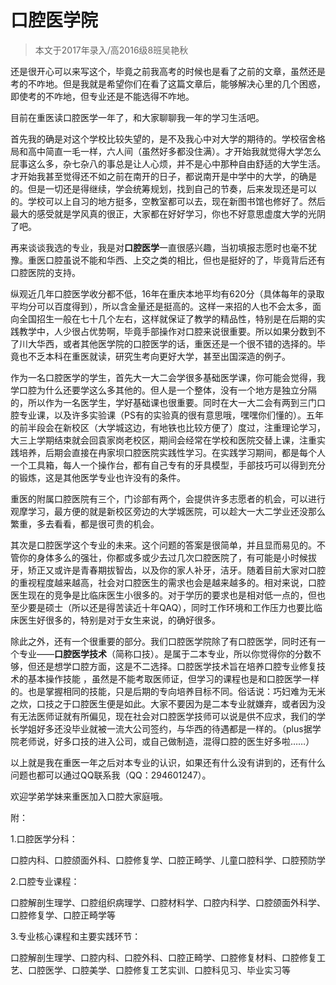 
# 口腔医学院  

> 本文于2017年录入/高2016级8班吴艳秋  



还是很开心可以来写这个，毕竟之前我高考的时候也是看了之前的文章，虽然还是考的不咋地。但是我就是希望你们在看了这篇文章后，能够解决心里的几个困惑，即使考的不咋地，但专业还是不能选得不咋地。

目前在重医读口腔医学一年了，和大家聊聊我一年的学习生活吧。

首先我的确是对这个学校比较失望的，是不及我心中对大学的期待的。学校宿舍格局和高中简直一毛一样，六人间（虽然好多都没住满）。才开始我就觉得大学怎么屁事这么多，杂七杂八的事总是让人心烦，并不是心中那种自由舒适的大学生活。才开始我甚至觉得还不如之前在南开的日子，都说南开是中学中的大学，的确是的。但是一切还是得继续，学会统筹规划，找到自己的节奏，后来发现还是可以的。学校可以上自习的地方挺多，空教室都可以去，现在新图书馆也修好了。然后最大的感受就是学风真的很正，大家都在好好学习，你也不好意思虚度大学的光阴了吧。

再来谈谈我选的专业，我是对**口腔医学**一直很感兴趣，当初填报志愿时也毫不犹豫。重医口腔虽说不能和华西、上交之类的相比，但也是挺好的了，毕竟背后还有口腔医院的支持。

纵观近几年口腔医学收分都不低，16年在重庆本地平均有620分（具体每年的录取平均分可以百度得到），所以含金量还是挺高的。这样一来招的人也不会太多，面向全国招生一般在七十几个左右，这样就保证了教学的精品性，特别是在后期的实践教学中，人少很占优势啊，毕竟手部操作对口腔来说很重要。所以如果分数到不了川大华西，或者其他医学院的口腔医学的话，重医还是一个很不错的选择的。毕竟也不乏本科在重医就读，研究生考向更好大学，甚至出国深造的例子。

作为一名口腔医学的学生，首先大一大二会学很多基础医学课，你可能会觉得，我学口腔为什么还要学这么多其他的。但人是一个整体，没有一个地方是独立分隔的，所以作为一名医学生，学好基础课也很重要。同时在大一大二会有两到三门口腔专业课，以及许多实验课（PS有的实验真的很有意思哦，嘿嘿你们懂的）。五年的前半段会在新校区（大学城这边，有地铁也比较方便了）度过，注重理论学习，大三上学期结束就会回袁家岗老校区，期间会经常在学校和医院交替上课，注重实践培养，后期会直接在冉家坝口腔医院实践性学习。在实践学习期间，都是每个人一个工具箱，每人一个操作台，都有自己专有的牙具模型，手部技巧可以得到充分的锻炼，这是其他医学专业也许没有的条件。

重医的附属口腔医院有三个，门诊部有两个，会提供许多志愿者的机会，可以进行观摩学习，最方便的就是新校区旁边的大学城医院，可以趁大一大二学业还没那么繁重，多去看看，都是很可贵的机会。

其次是口腔医学这个专业的未来。这个问题的答案是很简单，并且显而易见的。不管你的身体多么的强壮，你都或多或少去过几次口腔医院了，有可能是小时候拔牙，矫正又或许是青春期拔智齿，以及你的家人补牙，洁牙。随着目前大家对口腔的重视程度越来越高，社会对口腔医生的需求也会是越来越多的。相对来说，口腔医生现在的竞争是比临床医生小很多的。对于学历的要求也是相对低一点的，但也至少要是硕士（所以还是得苦读近十年QAQ），同时工作环境和工作压力也要比临床医生好很多的，特别是对于女生来说，的确好很多。

除此之外，还有一个很重要的部分。我们口腔医学院除了有口腔医学，同时还有一个专业——**口腔医学技术**（简称口技）。是属于二本专业，所以你觉得你的分数不够，但还是想学口腔方面，这是不二选择。口腔医学技术旨在培养口腔专业修复技术的基本操作技能
，虽然是不能考取医师证，但学习的课程也是和口腔医学一样的。也是掌握相同的技能，只是后期的专向培养目标不同。俗话说：巧妇难为无米之炊，口技之于口腔医生便是如此。大家不要因为是二本专业就嫌弃，或者因为没有无法医师证就有所偏见，现在社会对口腔医学技师可以说是供不应求，我们的学长学姐好多还没毕业就被一流大公司签约，与华西的待遇都是一样的。（plus据学院老师说，好多口技的进入公司，或自己做制造，混得口腔的医生好多啦……）

以上就是我在重医一年之后对本专业的认识，如果还有什么没有讲到的，还有什么问题也都可以通过QQ联系我（QQ：294601247）。

欢迎学弟学妹来重医加入口腔大家庭哦。







附：

1.口腔医学分科：

口腔内科、口腔颌面外科、口腔修复学、口腔正畸学、儿童口腔科学、口腔预防学

2.口腔专业课程：

口腔解剖生理学、口腔组织病理学、口腔材料学、口腔内科学、口腔颌面外科学、口腔修复学、口腔正畸学等

3.专业核心课程和主要实践环节：

口腔解剖生理学、口腔内科、口腔外科、口腔正畸学、口腔修复材料、口腔修复工艺、口腔医学、口腔美学、口腔修复工艺实训、口腔科见习、毕业实习等


